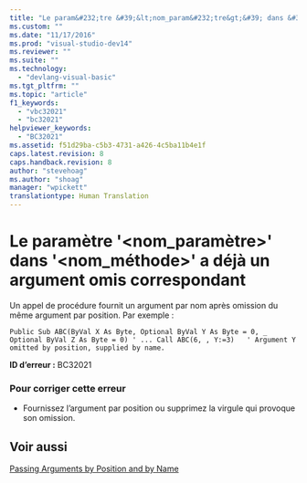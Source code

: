 ```yaml
---
title: "Le param&#232;tre &#39;&lt;nom_param&#232;tre&gt;&#39; dans &#39;&lt;nom_m&#233;thode&gt;&#39; a d&#233;j&#224; un argument omis correspondant | Microsoft Docs"
ms.custom: ""
ms.date: "11/17/2016"
ms.prod: "visual-studio-dev14"
ms.reviewer: ""
ms.suite: ""
ms.technology: 
  - "devlang-visual-basic"
ms.tgt_pltfrm: ""
ms.topic: "article"
f1_keywords: 
  - "vbc32021"
  - "bc32021"
helpviewer_keywords: 
  - "BC32021"
ms.assetid: f51d29ba-c5b3-4731-a426-4c5ba11b4e1f
caps.latest.revision: 8
caps.handback.revision: 8
author: "stevehoag"
ms.author: "shoag"
manager: "wpickett"
translationtype: Human Translation
---
```

# Le param&#232;tre &#39;&lt;nom_param&#232;tre&gt;&#39; dans &#39;&lt;nom_m&#233;thode&gt;&#39; a d&#233;j&#224; un argument omis correspondant
Un appel de procédure fournit un argument par nom après omission du même argument par position. Par exemple :  
  
```  
Public Sub ABC(ByVal X As Byte, Optional ByVal Y As Byte = 0, _ Optional ByVal Z As Byte = 0) ' ... Call ABC(6, , Y:=3)   ' Argument Y omitted by position, supplied by name.  
```  
  
 **ID d’erreur :** BC32021  
  
### Pour corriger cette erreur  
  
-   Fournissez l’argument par position ou supprimez la virgule qui provoque son omission.  
  
## Voir aussi  
 [Passing Arguments by Position and by Name](../../visual-basic/programming-guide/language-features/procedures/passing-arguments-by-position-and-by-name.md)